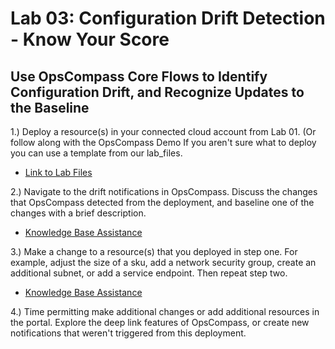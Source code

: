 # Lab 03: Configuration Drift Detection - Know Your Score
## Use OpsCompass Core Flows to Identify Configuration Drift, and Recognize Updates to the Baseline 


1.) Deploy a resource(s) in your connected cloud account from Lab 01. (Or follow along with the OpsCompass Demo If you aren't sure what to deploy you can use a template from our lab_files.

  - [Link to Lab Files](/labs/lab_files/deploy-vms.json)

2.) Navigate to the drift notifications in OpsCompass. Discuss the changes that OpsCompass detected from the deployment, and baseline one of the changes with a brief description. 

  - [Knowledge Base Assistance](https://kb.opscompass.com/knowledge/set-baseline)
  

3.) Make a change to a resource(s) that you deployed in step one. For example, adjust the size of a sku, add a network security group, create an additional subnet, or add a service endpoint. Then repeat step two. 

  - [Knowledge Base Assistance](https://kb.opscompass.com/knowledge/set-baseline)


4.) Time permitting make additional changes or add additional resources in the portal. Explore the deep link features of OpsCompass, or create new notifications that weren't triggered from this deployment. 